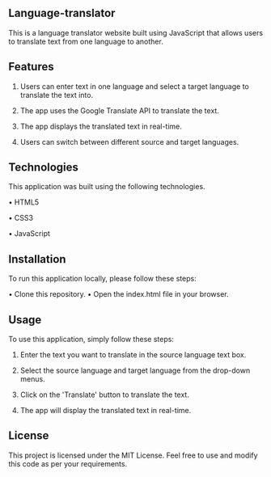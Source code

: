## Language-translator

This is a language translator website built using JavaScript that allows users to translate text from one language to another.

## Features

1. Users can enter text in one language and select a target language to translate the text into.

2. The app uses the Google Translate API to translate the text.

3. The app displays the translated text in real-time.

4. Users can switch between different source and target languages.

## Technologies

This application was built using the following technologies. 

• HTML5

• CSS3

• JavaScript


## Installation

To run this application locally, please follow these steps:

• Clone this repository.
• Open the index.html file in your browser.


## Usage

To use this application, simply follow these steps:

1. Enter the text you want to translate in the source language text box.

2. Select the source language and target language from the drop-down menus.

3. Click on the 'Translate' button to translate the text.

4. The app will display the translated text in real-time.


## License

This project is licensed under the MIT License. Feel free to use and modify this code as per your requirements.
